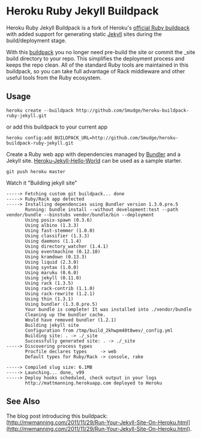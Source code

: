 Heroku Ruby Jekyll Buildpack
============================

Heroku Ruby Jekyll Buildpack is a fork of Heroku's [official Ruby buildpack](https://github.com/heroku/heroku-buildpack-ruby) with added support for generating static [Jekyll](https://github.com/mojombo/jekyll) sites during the build/deployment stage.

With this [buildpack](http://devcenter.heroku.com/articles/buildpacks) you no longer need pre-build the site or commit the _site build directory to your repo. This simplifies the deployment process and keeps the repo clean. All of the standard Ruby tools are maintained in this buildpack, so you can take full advantage of Rack middleware and other useful tools from the Ruby ecosystem.

Usage
-----

    heroku create --buildpack http://github.com/Smudge/heroku-buildpack-ruby-jekyll.git

or add this buildpack to your current app

    heroku config:add BUILDPACK_URL=http://github.com/Smudge/heroku-buildpack-ruby-jekyll.git

Create a Ruby web app with dependencies managed by [Bundler](http://gembundler.com/) and a Jekyll site. [Heroku-Jekyll-Hello-World](https://github.com/burkemw3/Heroku-Jekyll-Hello-World) can be used as a sample starter.

    git push heroku master

Watch it "Building jekyll site"

    -----> Fetching custom git buildpack... done
    -----> Ruby/Rack app detected
    -----> Installing dependencies using Bundler version 1.3.0.pre.5
           Running: bundle install --without development:test --path vendor/bundle --binstubs vendor/bundle/bin --deployment
           Using posix-spawn (0.3.6)
           Using albino (1.3.3)
           Using fast-stemmer (1.0.0)
           Using classifier (1.3.3)
           Using daemons (1.1.4)
           Using directory_watcher (1.4.1)
           Using eventmachine (0.12.10)
           Using kramdown (0.13.3)
           Using liquid (2.3.0)
           Using syntax (1.0.0)
           Using maruku (0.6.0)
           Using jekyll (0.11.0)
           Using rack (1.3.5)
           Using rack-contrib (1.1.0)
           Using rack-rewrite (1.2.1)
           Using thin (1.3.1)
           Using bundler (1.3.0.pre.5)
           Your bundle is complete! It was installed into ./vendor/bundle
           Cleaning up the bundler cache.
           Would have removed bundler (1.2.1)
           Building jekyll site
           Configuration from /tmp/build_2khwpm40t8wev/_config.yml
           Building site: . -> ./_site
           Successfully generated site: . -> ./_site
    -----> Discovering process types
           Procfile declares types     -> web
           Default types for Ruby/Rack -> console, rake

    -----> Compiled slug size: 6.1MB
    -----> Launching... done, v99
    -----> Deploy hooks scheduled, check output in your logs
           http://mattmanning.herokuapp.com deployed to Heroku

See Also
--------

The blog post introducing this buildpack: [http://mwmanning.com/2011/11/29/Run-Your-Jekyll-Site-On-Heroku.html](http://mwmanning.com/2011/11/29/Run-Your-Jekyll-Site-On-Heroku.html).
